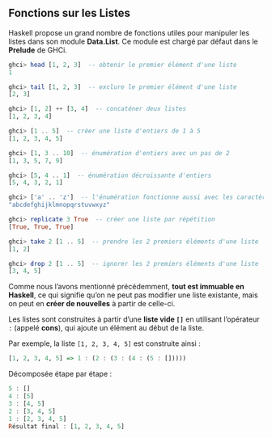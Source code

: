 ## Fonctions sur les Listes

Haskell propose un grand nombre de fonctions utiles pour manipuler les listes dans son module **Data.List**.
Ce module est chargé par défaut dans le **Prelude** de GHCi.

```haskell
ghci> head [1, 2, 3]  -- obtenir le premier élément d'une liste
1

ghci> tail [1, 2, 3]  -- exclure le premier élément d'une liste
[2, 3]

ghci> [1, 2] ++ [3, 4]  -- concaténer deux listes
[1, 2, 3, 4]

ghci> [1 .. 5]  -- créer une liste d'entiers de 1 à 5
[1, 2, 3, 4, 5]

ghci> [1, 3 .. 10]  -- énumération d'entiers avec un pas de 2
[1, 3, 5, 7, 9]

ghci> [5, 4 .. 1]  -- énumération décroissante d'entiers
[5, 4, 3, 2, 1]

ghci> ['a' .. 'z']  -- l'énumération fonctionne aussi avec les caractères
"abcdefghijklmnopqrstuvwxyz"

ghci> replicate 3 True  -- créer une liste par répétition
[True, True, True]

ghci> take 2 [1 .. 5]  -- prendre les 2 premiers éléments d'une liste
[1, 2]

ghci> drop 2 [1 .. 5]  -- ignorer les 2 premiers éléments d'une liste
[3, 4, 5]
```

Comme nous l’avons mentionné précédemment, **tout est immuable en Haskell**, ce qui signifie qu’on ne peut pas modifier une liste existante, mais on peut en **créer de nouvelles** à partir de celle-ci.

Les listes sont construites à partir d’une **liste vide `[]`** en utilisant l’opérateur `:` (appelé **cons**), qui ajoute un élément au début de la liste.

Par exemple, la liste `[1, 2, 3, 4, 5]` est construite ainsi :

```haskell
[1, 2, 3, 4, 5] => 1 : (2 : (3 : (4 : (5 : []))))
```

Décomposée étape par étape :

```haskell
5 : []
4 : [5]
3 : [4, 5]
2 : [3, 4, 5]
1 : [2, 3, 4, 5]
Résultat final : [1, 2, 3, 4, 5]
```
